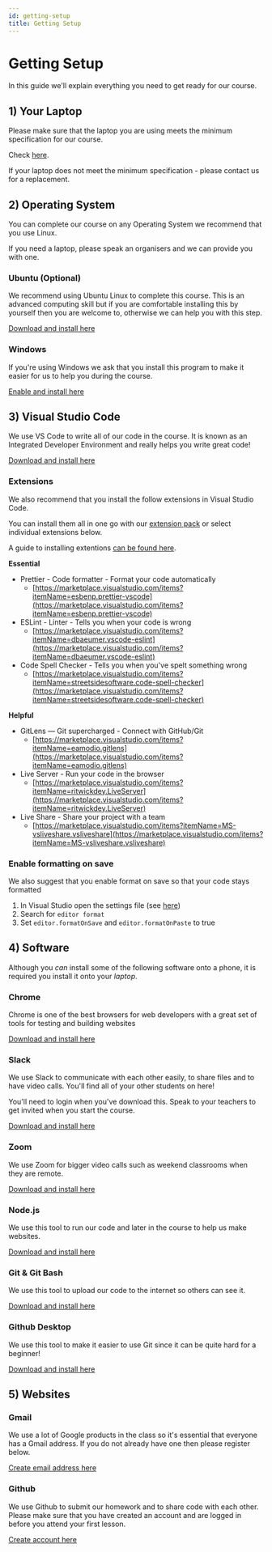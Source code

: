 ```yaml
---
id: getting-setup
title: Getting Setup
---
```


# Getting Setup

In this guide we'll explain everything you need to get ready for our course.

## 1\) Your Laptop

Please make sure that the laptop you are using meets the minimum specification for our course. 

Check [here](minimum-laptop-specs.md).

If your laptop does not meet the minimum specification - please contact us for a replacement. 

## 2\) Operating System

You can complete our course on any Operating System we recommend that you use Linux.

If you need a laptop, please speak an organisers and we can provide you with one.

### Ubuntu \(Optional\)

We recommend using Ubuntu Linux to complete this course. This is an advanced computing skill but if you are comfortable installing this by yourself then you are welcome to, otherwise we can help you with this step.

[Download and install here](https://ubuntu.com/download/desktop)

### Windows

If you're using Windows we ask that you install this program to make it easier for us to help you during the course.

[Enable and install here](https://docs.microsoft.com/en-us/windows/wsl/install-win10)

## 3\) Visual Studio Code

We use VS Code to write all of our code in the course. It is known as an Integrated Developer Environment and really helps you write great code!

[Download and install here](https://code.visualstudio.com/)

### Extensions

We also recommend that you install the follow extensions in Visual Studio Code.

You can install them all in one go with our [extension pack](https://marketplace.visualstudio.com/items?itemName=CodeYourFuture.cyf-extension-pack) or select individual extensions below.

A guide to installing extentions [can be found here](https://code.visualstudio.com/docs/editor/extension-gallery).

**Essential**

* Prettier - Code formatter - Format your code automatically
  * [https://marketplace.visualstudio.com/items?itemName=esbenp.prettier-vscode](https://marketplace.visualstudio.com/items?itemName=esbenp.prettier-vscode)
* ESLint - Linter - Tells you when your code is wrong
  * [https://marketplace.visualstudio.com/items?itemName=dbaeumer.vscode-eslint](https://marketplace.visualstudio.com/items?itemName=dbaeumer.vscode-eslint)
* Code Spell Checker - Tells you when you've spelt something wrong
  * [https://marketplace.visualstudio.com/items?itemName=streetsidesoftware.code-spell-checker](https://marketplace.visualstudio.com/items?itemName=streetsidesoftware.code-spell-checker)

**Helpful**

* GitLens — Git supercharged - Connect with GitHub/Git
  * [https://marketplace.visualstudio.com/items?itemName=eamodio.gitlens](https://marketplace.visualstudio.com/items?itemName=eamodio.gitlens)
* Live Server - Run your code in the browser
  * [https://marketplace.visualstudio.com/items?itemName=ritwickdey.LiveServer](https://marketplace.visualstudio.com/items?itemName=ritwickdey.LiveServer)
* Live Share - Share your project with a team
  * [https://marketplace.visualstudio.com/items?itemName=MS-vsliveshare.vsliveshare](https://marketplace.visualstudio.com/items?itemName=MS-vsliveshare.vsliveshare)

### Enable formatting on save

We also suggest that you enable format on save so that your code stays formatted

1. In Visual Studio open the settings file \(see [here](https://code.visualstudio.com/docs/getstarted/settings#_creating-user-and-workspace-settings)\)
2. Search for `editor format`
3. Set `editor.formatOnSave` and `editor.formatOnPaste` to true

## 4\) Software

Although you _can_ install some of the following software onto a phone, it is required you install it onto your _laptop_.

### Chrome

Chrome is one of the best browsers for web developers with a great set of tools for testing and building websites

[Download and install here](https://www.google.com/chrome/)

### Slack

We use Slack to communicate with each other easily, to share files and to have video calls. You'll find all of your other students on here!

You'll need to login when you've download this. Speak to your teachers to get invited when you start the course.

[Download and install here](https://slack.com/intl/en-gb/downloads)

### Zoom

We use Zoom for bigger video calls such as weekend classrooms when they are remote.

[Download and install here](https://zoom.us/download)

### Node.js

We use this tool to run our code and later in the course to help us make websites.

[Download and install here](https://nodejs.org/en/download/)

### Git & Git Bash

We use this tool to upload our code to the internet so others can see it.

[Download and install here](https://git-scm.com/downloads)

### Github Desktop

We use this tool to make it easier to use Git since it can be quite hard for a beginner!

[Download and install here](https://desktop.github.com/)

## 5\) Websites

### Gmail

We use a lot of Google products in the class so it's essential that everyone has a Gmail address. If you do not already have one then please register below.

[Create email address here](https://accounts.google.com/SignUp)

### Github

We use Github to submit our homework and to share code with each other. Please make sure that you have created an account and are logged in before you attend your first lesson.

[Create account here](https://github.com/join)

